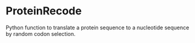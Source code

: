 # ProteinRecode
Python function to translate a protein sequence to a nucleotide sequence by random codon selection.
